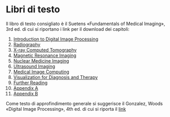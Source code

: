 # Libri di testo

Il libro di testo consigliato è il Suetens «Fundamentals of Medical Imaging», 3rd ed. di cui si riportano i link per il download dei capitoli:

1. [Introduction to Digital Image Processing](http://www.easybytez.com/v4dobwcdrcxo)
2. [Radiography](http://www.easybytez.com/fqj31dtkeilr)
3. [X-ray Computed Tomography](http://www.easybytez.com/xkq5iwqwjq19)
4. [Magnetic Resonance Imaging](http://www.easybytez.com/syknusvvcvaz)
5. [Nuclear Medicine Imaging](http://www.easybytez.com/nzsntzl1cwai)
6. [Ultrasound Imaging](http://www.easybytez.com/bf3sqgpdzadu)
7. [Medical Image Computing](http://www.easybytez.com/tu4c3ocpybh4)
8. [Visualization for Diagnosis and Therapy](http://www.easybytez.com/uqoyps7eot35)
9. [Further Reading](http://www.easybytez.com/ajn7gkcnzkst)
10. [Appendix A](http://www.easybytez.com/puvc0zlj5iib)
11. [Appendix B](http://www.easybytez.com/c6yx3lieb5aj)

Come testo di approfindimento generale si suggerisce il Gonzalez, Woods «Digital Image Processing», 4th ed. di cui si riporta il [link](http://www.easybytez.com/tv8ca9pjngct)
 
